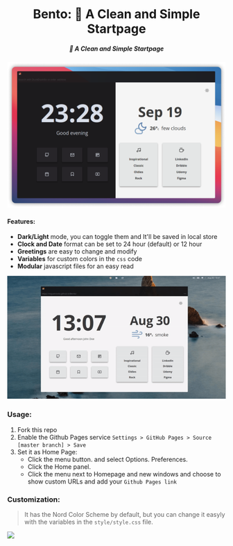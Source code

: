 
<div align="center">
<h1>Bento: 🍱 A Clean and Simple Startpage</h1>
<h5>🍱 A Clean and Simple Startpage</h5>
</div>

![](https://github.com/MiguelRAvila/Bento/blob/master/assets/preview.png)

#### Features:

- **Dark/Light** mode, you can toggle them and It'll be saved in local store
-   **Clock and Date** format can be set to 24 hour (default) or 12 hour
-   **Greetings** are easy to change and modify
-   **Variables** for custom colors in the `css` code
-   **Modular** javascript files for an easy read


<p align="center">
  <img src="https://github.com/MiguelRAvila/Bento/blob/master/assets/preview.gif">
</p>

### Usage:

1. Fork this repo
2. Enable the Github Pages service `Settings > GitHub Pages > Source [master branch] > Save`
3. Set it as Home Page:
    - Click the menu button. and select Options. Preferences.
    - Click the Home panel.
    - Click the menu next to Homepage and new windows and choose to show custom URLs and add your `Github Pages link`

### Customization:
> It has the Nord Color Scheme by default, but you can change it easyly with the variables in the `style/style.css` file. 

![](https://github.com/MiguelRAvila/Bento/blob/master/assets/code.png)
